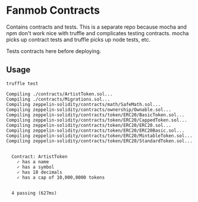 # Fanmob Contracts

Contains contracts and tests. This is a separate repo because mocha and npm don't work nice with truffle and complicates testing contracts. mocha picks up contract tests and truffle picks up node tests, etc.

Tests contracts here before deploying.

## Usage

`truffle test`

```
Compiling ./contracts/ArtistToken.sol...
Compiling ./contracts/Migrations.sol...
Compiling zeppelin-solidity/contracts/math/SafeMath.sol...
Compiling zeppelin-solidity/contracts/ownership/Ownable.sol...
Compiling zeppelin-solidity/contracts/token/ERC20/BasicToken.sol...
Compiling zeppelin-solidity/contracts/token/ERC20/CappedToken.sol...
Compiling zeppelin-solidity/contracts/token/ERC20/ERC20.sol...
Compiling zeppelin-solidity/contracts/token/ERC20/ERC20Basic.sol...
Compiling zeppelin-solidity/contracts/token/ERC20/MintableToken.sol...
Compiling zeppelin-solidity/contracts/token/ERC20/StandardToken.sol...


  Contract: ArtistToken
    ✓ has a name
    ✓ has a symbol
    ✓ has 18 decimals
    ✓ has a cap of 10,000,0000 tokens


  4 passing (627ms)
```
